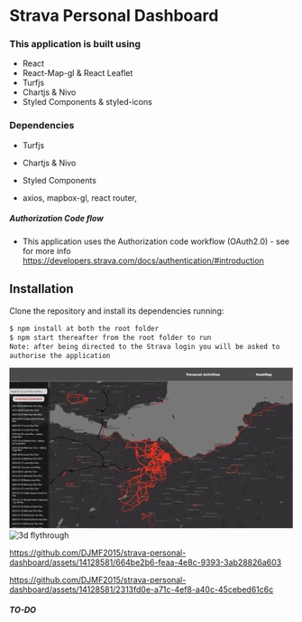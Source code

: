 #  Strava Personal Dashboard

### This application is built using 
- React
- React-Map-gl & React Leaflet
- Turfjs
- Chartjs & Nivo
- Styled Components & styled-icons

### Dependencies  
- Turfjs
- Chartjs & Nivo
- Styled Components

- axios, mapbox-gl, react router,

##### Authorization Code flow 
* This application uses the Authorization code workflow (OAuth2.0) - see for more info https://developers.strava.com/docs/authentication/#introduction

## Installation
 
Clone the repository and install its dependencies running:

    $ npm install at both the root folder
    $ npm start thereafter from the root folder to run
    Note: after being directed to the Strava login you will be asked to authorise the application

<p align="left">
  <img src="heatmap.png"  title="heatmap">

  <img src="flythrough.png"  title="3d flythrough">
 
</p>
 

https://github.com/DJMF2015/strava-personal-dashboard/assets/14128581/664be2b6-feaa-4e8c-9393-3ab28826a603


https://github.com/DJMF2015/strava-personal-dashboard/assets/14128581/2313fd0e-a71c-4ef8-a40c-45cebed61c6c


##### TO-DO  

